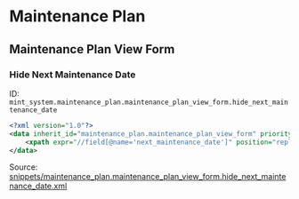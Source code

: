 # Maintenance Plan
## Maintenance Plan View Form  
### Hide Next Maintenance Date  
ID: `mint_system.maintenance_plan.maintenance_plan_view_form.hide_next_maintenance_date`  
```xml
<?xml version="1.0"?>
<data inherit_id="maintenance_plan.maintenance_plan_view_form" priority="50">
    <xpath expr="//field[@name='next_maintenance_date']" position="replace"/>
</data>

```
Source: [snippets/maintenance_plan.maintenance_plan_view_form.hide_next_maintenance_date.xml](https://github.com/Mint-System/Odoo-Build/tree/16.0/snippets/maintenance_plan.maintenance_plan_view_form.hide_next_maintenance_date.xml)


